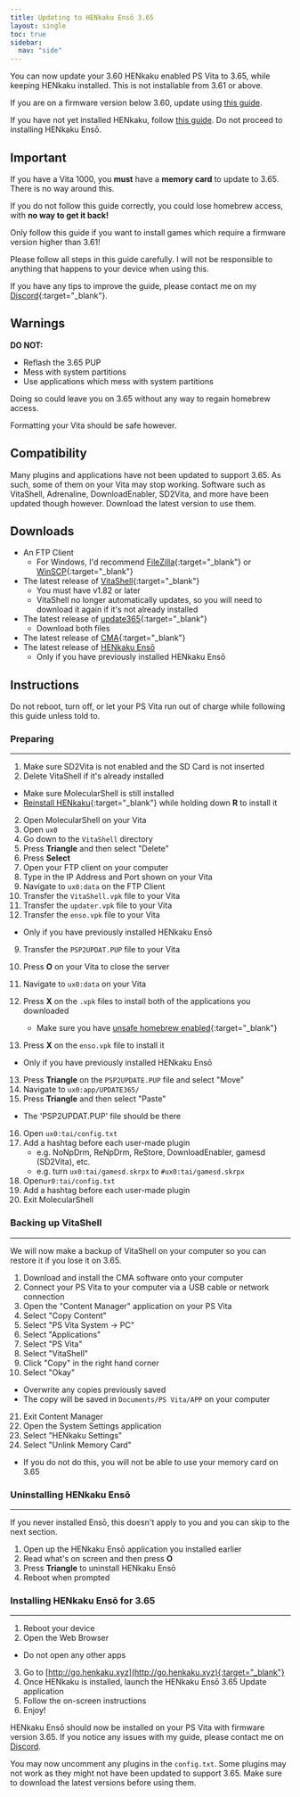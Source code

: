 ```yaml
---
title: Updating to HENkaku Ensō 3.65
layout: single
toc: true
sidebar:
  nav: "side"
---
```


You can now update your 3.60 HENkaku enabled PS Vita to 3.65, while keeping HENkaku installed. This is not installable from 3.61 or above.

<div class="notice"><p>If you are on a firmware version below 3.60, update using <a href="/guide/updating-to-3.60/">this guide</a>.</p>
<p>If you have not yet installed HENkaku, follow <a href="/guide/installing-henkaku/">this guide</a>. Do not proceed to installing HENkaku Ensō.</p></div>

## Important

<p class="notice">If you have a Vita 1000, you <b>must</b> have a <b>memory card</b> to update to 3.65. There is no way around this.</p>

If you do not follow this guide correctly, you could lose homebrew access, with **no way to get it back!**

Only follow this guide if you want to install games which require a firmware version higher than 3.61!

Please follow all steps in this guide carefully. I will not be responsible to anything that happens to your device when using this.

If you have any tips to improve the guide, please contact me on my [Discord](/help/discord/){:target="_blank"}.

## Warnings

**DO NOT:**
- Reflash the 3.65 PUP
- Mess with system partitions
- Use applications which mess with system partitions

Doing so could leave you on 3.65 without any way to regain homebrew access.

Formatting your Vita should be safe however.

## Compatibility

Many plugins and applications have not been updated to support 3.65. As such, some of them on your Vita may stop working. Software such as VitaShell, Adrenaline, DownloadEnabler, SD2Vita, and more have been updated though however. Download the latest version to use them.

## Downloads

- An FTP Client
	- For Windows, I'd recommend [FileZilla](https://filezilla-project.org/){:target="_blank"} or [WinSCP](https://winscp.net/eng/download.php){:target="_blank"}
- The latest release of [VitaShell](https://github.com/TheOfficialFloW/VitaShell/releases/latest/){:target="_blank"}
  - You must have v1.82 or later
  - VitaShell no longer automatically updates, so you will need to download it again if it's not already installed
- The latest release of [update365](https://github.com/TheOfficialFloW/update365/releases/latest){:target="_blank"}
  - Download both files
- The latest release of [CMA](http://cma.dl.playstation.net/cma/win/gb/index.html){:target="_blank"}
- The latest release of [HENkaku Ensō](https://github.com/henkaku/enso/releases/download/v1.0/enso.vpk)
  - Only if you have previously installed HENkaku Ensō

## Instructions

Do not reboot, turn off, or let your PS Vita run out of charge while following this guide unless told to.

### Preparing
---

1. Make sure SD2Vita is not enabled and the SD Card is not inserted
1. Delete VitaShell if it's already installed
  - Make sure MolecularShell is still installed
  - [Reinstall HENkaku](/guide/installing-henkaku/#instructions){:target="_blank"} while holding down **R** to install it
2. Open MolecularShell on your Vita
3. Open `ux0`
3. Go down to the `VitaShell` directory
3. Press **Triangle** and then select "Delete"
3. Press **Select**
4. Open your FTP client on your computer
5. Type in the IP Address and Port shown on your Vita
6. Navigate to `ux0:data` on the FTP Client
7. Transfer the `VitaShell.vpk` file to your Vita
8. Transfer the `updater.vpk` file to your Vita
9. Transfer the `enso.vpk` file to your Vita
  - Only if you have previously installed HENkaku Ensō
9. Transfer the `PSP2UPDAT.PUP` file to your Vita
10. Press **O** on your Vita to close the server
11. Navigate to `ux0:data` on your Vita
12. Press **X** on the `.vpk` files to install both of the applications you downloaded
	- Make sure you have [unsafe homebrew enabled](/guide/installing-henkaku/#enabling-unsafe-homebrew){:target="_blank"}

13. Press **X** on the `enso.vpk` file to install it
  - Only if you have previously installed HENkaku Ensō
13. Press **Triangle** on the `PSP2UPDATE.PUP` file and select "Move"
14. Navigate to `ux0:app/UPDATE365/`
15. Press **Triangle** and then select "Paste"
  - The 'PSP2UPDAT.PUP' file should be there
16. Open `ux0:tai/config.txt`
17. Add a hashtag before each user-made plugin
	- e.g. NoNpDrm, ReNpDrm, ReStore, DownloadEnabler, gamesd (SD2Vita), etc.
	- e.g. turn `ux0:tai/gamesd.skrpx` to `#ux0:tai/gamesd.skrpx`
18. Open`ur0:tai/config.txt`
19. Add a hashtag before each user-made plugin
20. Exit MolecularShell

### Backing up VitaShell
---

We will now make a backup of VitaShell on your computer so you can restore it if you lose it on 3.65.

1. Download and install the CMA software onto your computer
2. Connect your PS Vita to your computer via a USB cable or network connection
3. Open the "Content Manager" application on your PS Vita
4. Select "Copy Content"
5. Select "PS Vita System -> PC"
6. Select "Applications"
7. Select "PS Vita"
8. Select "VitaShell"
9. Click "Copy" in the right hand corner
10. Select "Okay"
  - Overwrite any copies previously saved
  - The copy will be saved in `Documents/PS Vita/APP` on your computer
21. Exit Content Manager
21. Open the System Settings application
22. Select "HENkaku Settings"
23. Select "Unlink Memory Card"
  - If you do not do this, you will not be able to use your memory card on 3.65

### Uninstalling HENkaku Ensō
---

If you never installed Ensō, this doesn't apply to you and you can skip to the next section.

1. Open up the HENkaku Ensō application you installed earlier
2. Read what's on screen and then press **O**
3. Press **Triangle** to uninstall HENkaku Ensō
4. Reboot when prompted

### Installing HENkaku Ensō for 3.65
---

1. Reboot your device
2. Open the Web Browser
  - Do not open any other apps
3. Go to [http://go.henkaku.xyz](http://go.henkaku.xyz){:target="_blank"}
4. Once HENkaku is installed, launch the HENkaku Ensō 3.65 Update application
5. Follow the on-screen instructions
6. Enjoy!

HENkaku Ensō should now be installed on your PS Vita with firmware version 3.65. If you notice any issues with my guide, please contact me on [Discord](/help/discord/).

You may now uncomment any plugins in the `config.txt`. Some plugins may not work as they might not have been updated to support 3.65. Make sure to download the latest versions before using them.

